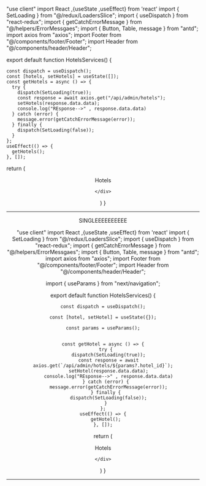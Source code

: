 "use client"
import React ,{useState ,useEffect} from 'react'
import { SetLoading } from "@/redux/LoadersSlice";
import { useDispatch } from "react-redux";
import { getCatchErrorMessage } from "@/helpers/ErrorMessgaes";
import { Button, Table, message } from "antd";
import axios from "axios";
import Footer from "@/components/footer/Footer";
import Header from "@/components/header/Header";


export default function HotelsServices() {

    const dispatch = useDispatch();
    const [hotels, setHotels] = useState([]);
    const getHotels = async () => {
      try {
        dispatch(SetLoading(true));
        const response = await axios.get("/api/admin/hotels");
        setHotels(response.data.data);
        console.log("REsponse-->" , response.data.data)
      } catch (error) {
        message.error(getCatchErrorMessage(error));
      } finally {
        dispatch(SetLoading(false));
      }
    };
    useEffect(() => {
      getHotels();
    }, []);




  return (
    <div>
<Header/>

<div className='   px-12 min-h-[70vh]'>
Hotels
</div>


<Footer/>

    </div>
  )
}

----------------------------------

SINGLEEEEEEEEEE


"use client"
import React ,{useState ,useEffect} from 'react'
import { SetLoading } from "@/redux/LoadersSlice";
import { useDispatch } from "react-redux";
import { getCatchErrorMessage } from "@/helpers/ErrorMessgaes";
import { Button, Table, message } from "antd";
import axios from "axios";
import Footer from "@/components/footer/Footer";
import Header from "@/components/header/Header";

import { useParams } from "next/navigation";


export default function HotelsServices() {

    const dispatch = useDispatch();
   
    const [hotel, setHotel] = useState({});
  
    const params = useParams();


    const getHotel = async () => {
      try {
        dispatch(SetLoading(true));
        const response = await axios.get(`/api/admin/hotels/${params?.hotel_id}`);
        setHotel(response.data.data);
        console.log("REsponse-->" , response.data.data)
      } catch (error) {
        message.error(getCatchErrorMessage(error));
      } finally {
        dispatch(SetLoading(false));
      }
    };
    useEffect(() => {
      getHotel();
    }, []);




  return (
    <div>
<Header/>

<div className='   px-12 min-h-[70vh]'>
Hotels
</div>


<Footer/>

    </div>
  )
}


----------------------------------